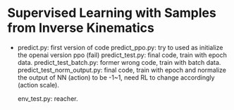 # Supervised Learning with Samples from Inverse Kinematics

* predict.py: first version of code
  predict_ppo.py: try to used as initialize the openai version ppo (fail)
  predict_test.py: final code, train with epoch data.
  predict_test_batch.py: former wrong code, train with batch data.
  predict_test_norm_output.py: final code, train with epoch and normalize the output of NN (action) to be -1~1, need RL to change accordingly (action scale).

  env_test.py: reacher.

